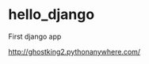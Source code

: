# hello_django
First django app

<a href="http://ghostking2.pythonanywhere.com/" target="blank"> http://ghostking2.pythonanywhere.com/ </a>
      
